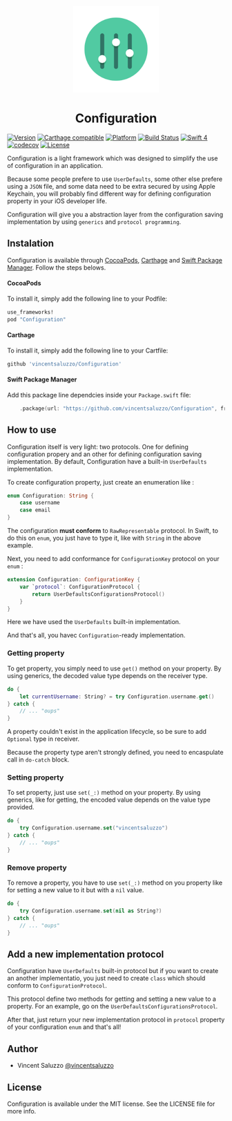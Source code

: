 <h3 align="center">
<img src="logo.png" width="200" />
</h3>
<h1 align="center">
Configuration
</h1>

[![Version](https://img.shields.io/cocoapods/v/Configuration.svg?style=flat)](http://cocoapods.org/pods/Configuration)
[![Carthage compatible](https://img.shields.io/badge/Carthage-compatible-4BC51D.svg?style=flat)](https://github.com/Carthage/Carthage)
[![Platform](https://img.shields.io/cocoapods/p/Configuration.svg?style=flat)](http://cocoapods.org/pods/Configuration)
[![Build Status](https://travis-ci.org/vincentsaluzzo/Configuration.svg)](https://travis-ci.org/vincentsaluzzo/Configuration)
[![Swift 4](https://img.shields.io/badge/Language-Swift%204-orange.svg)](https://developer.apple.com/swift/)
[![codecov](https://codecov.io/gh/vincentsaluzzo/Configuration/branch/develop/graph/badge.svg)](https://codecov.io/gh/vincentsaluzzo/Configuration)
[![License](https://img.shields.io/cocoapods/l/Configuration.svg?style=flat)](http://cocoapods.org/pods/Configuration)


Configuration is a light framework which was designed to simplify the use of configuration in an application.

Because some people prefere to use `UserDefaults`, some other else prefere using a `JSON` file, and some data need to be extra secured by using Apple Keychain, you will probably find different way for defining configuration property in your iOS developer life.

Configuration will give you a abstraction layer from the configuration saving implementation by using `generics` and `protocol programming`.

## Instalation

Configuration is available through [CocoaPods](http://cocoapods.org), [Carthage](https://github.com/Carthage/Carthage) and [Swift Package Manager](https://swift.org/package-manager/). Follow the steps belows.

#### CocoaPods

To install it, simply add the following line to your Podfile:

```ruby
use_frameworks!
pod "Configuration"
```

#### Carthage

To install it, simply add the following line to your Cartfile:

```ruby
github 'vincentsaluzzo/Configuration'
```

#### Swift Package Manager

Add this package line dependcies inside your `Package.swift` file:

```swift
    .package(url: "https://github.com/vincentsaluzzo/Configuration", from: "1.0.0"),
```

## How to use

Configuration itself is very light: two protocols. One for defining configuration propery and an other for defining configuration saving implementation. By default, Configuration have a built-in `UserDefaults` implementation.

To create configuration property, just create an enumeration like : 

```swift
enum Configuration: String {
    case username
    case email
}
```

The configuration **must conform** to `RawRepresentable` protocol. In Swift, to do this on `enum`, you just have to type it, like with `String` in the above example.

Next, you need to add conformance for `ConfigurationKey` protocol on your `enum` : 

```swift
extension Configuration: ConfigurationKey {
    var `protocol`: ConfigurationProtocol { 
        return UserDefaultsConfigurationsProtocol() 
    }
}
```

Here we have used the `UserDefaults` built-in implementation.

And that's all, you havec `Configuration`-ready implementation.

### Getting property

To get property, you simply need to use `get()` method on your property. By using generics, the decoded value type depends on the receiver type.

```swift
do {
    let currentUsername: String? = try Configuration.username.get()
} catch {
    // ... "oups"
}    
```

A property couldn't exist in the application lifecycle, so be sure to add `Optional` type in receiver.

Because the property type aren't strongly defined, you need to encaspulate call in `do-catch` block.

### Setting property

To set property, just use `set(_:)` method on your property. By using generics, like for getting, the encoded value depends on the value type provided.

```swift
do {
    try Configuration.username.set("vincentsaluzzo")
} catch {
    // ... "oups"
}
```

### Remove property

To remove a property, you have to use `set(_:)` method on you property like for setting a new value to it but with a `nil` value.

```swift
do {
    try Configuration.username.set(nil as String?)
} catch {
    // ... "oups"
}
```

## Add a new implementation protocol

Configuration have `UserDefaults` built-in protocol but if you want to create an another implementatio, you just need to create `class` which should conform to `ConfigurationProtocol`.

This protocol define two methods for getting and setting a new value to a property. For an example, go on the `UserDefaultsConfigurationsProtocol`.

After that, just return your new implementation protocol in `protocol` property of your configuration `enum` and that's all!

## Author

* Vincent Saluzzo [@vincentsaluzzo](https://twitter.com/vincentsaluzzo)

## License

Configuration is available under the MIT license. See the LICENSE file for more info.